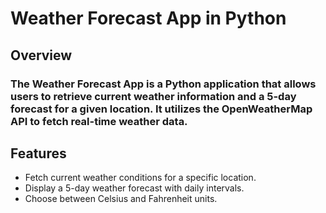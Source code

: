 # Weather Forecast App in Python

## Overview
### The Weather Forecast App is a Python application that allows users to retrieve current weather information and a 5-day forecast for a given location. It utilizes the OpenWeatherMap API to fetch real-time weather data.

## Features
- Fetch current weather conditions for a specific location.
- Display a 5-day weather forecast with daily intervals.
- Choose between Celsius and Fahrenheit units.
